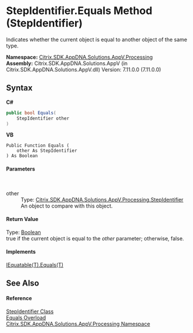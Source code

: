 # StepIdentifier.Equals Method (StepIdentifier)
 

Indicates whether the current object is equal to another object of the same type.

**Namespace:**&nbsp;<a href="e89d7bb5-69e7-7aff-5732-d06b09ac746d">Citrix.SDK.AppDNA.Solutions.AppV.Processing</a><br />**Assembly:**&nbsp;Citrix.SDK.AppDNA.Solutions.AppV (in Citrix.SDK.AppDNA.Solutions.AppV.dll) Version: 7.11.0.0 (7.11.0.0)

## Syntax

**C#**
```csharp
public bool Equals(
	StepIdentifier other
)
```

**VB**
```vbnet
Public Function Equals ( 
	other As StepIdentifier
) As Boolean
```


#### Parameters
&nbsp;<dl><dt>other</dt><dd>Type: <a href="3472c99e-3f0a-1b0c-33ad-695070d74faa">Citrix.SDK.AppDNA.Solutions.AppV.Processing.StepIdentifier</a><br />An object to compare with this object.</dd></dl>

#### Return Value
Type: <a href="http://msdn2.microsoft.com/en-us/library/a28wyd50" target="_blank">Boolean</a><br />true if the current object is equal to the *other* parameter; otherwise, false.

#### Implements
<a href="http://msdn2.microsoft.com/en-us/library/ms131190" target="_blank">IEquatable(T).Equals(T)</a><br />

## See Also


#### Reference
<a href="3472c99e-3f0a-1b0c-33ad-695070d74faa">StepIdentifier Class</a><br /><a href="59370855-12f9-d425-98d4-7f6b4f0e2665">Equals Overload</a><br /><a href="e89d7bb5-69e7-7aff-5732-d06b09ac746d">Citrix.SDK.AppDNA.Solutions.AppV.Processing Namespace</a><br />